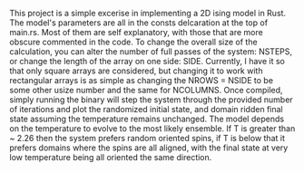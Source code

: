 This project is a simple excerise in implementing a 2D ising model in Rust. The model's parameters are all in the consts delcaration at the top of main.rs. Most of them are self explanatory, with those that are more obscure commented in the code. To change the overall size of the calculation, you can alter the number of full passes of the system: NSTEPS, or change the length of the array on one side: SIDE. Currently, I have it so that only square arrays are considered, but changing it to work with rectangular arrays is as simple as changing the NROWS = NSIDE to be some other usize number and the same for NCOLUMNS. Once compiled, simply running the binary will step the system through the provided number of iterations and plot the randomized initial state, and domain ridden final state assuming the temperature remains unchanged. The model depends on the temperature to evolve to the most likely ensemble. If T is greater than ~ 2.26 then the system prefers random oriented spins, if T is below that it prefers domains where the spins are all aligned, with the final state at very low temperature being all oriented the same direction.